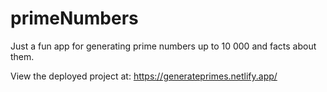 # primeNumbers
Just a fun app for generating prime numbers up to 10 000 and facts about them.

View the deployed project at: 
https://generateprimes.netlify.app/
